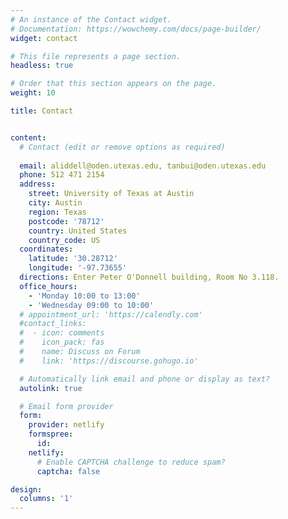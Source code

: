 ```yaml
---
# An instance of the Contact widget.
# Documentation: https://wowchemy.com/docs/page-builder/
widget: contact

# This file represents a page section.
headless: true

# Order that this section appears on the page.
weight: 10

title: Contact


content:
  # Contact (edit or remove options as required)
  
  email: aliddell@oden.utexas.edu, tanbui@oden.utexas.edu
  phone: 512 471 2154
  address: 
    street: University of Texas at Austin
    city: Austin
    region: Texas
    postcode: '78712'
    country: United States
    country_code: US
  coordinates:
    latitude: '30.28712'
    longitude: '-97.73655'
  directions: Enter Peter O'Donnell building, Room No 3.118.
  office_hours:
    - 'Monday 10:00 to 13:00'
    - 'Wednesday 09:00 to 10:00'
  # appointment_url: 'https://calendly.com'
  #contact_links:
  #  - icon: comments
  #    icon_pack: fas
  #    name: Discuss on Forum
  #    link: 'https://discourse.gohugo.io'

  # Automatically link email and phone or display as text?
  autolink: true

  # Email form provider
  form:
    provider: netlify
    formspree: 
      id: 
    netlify: 
      # Enable CAPTCHA challenge to reduce spam?
      captcha: false

design:
  columns: '1'
---
```



